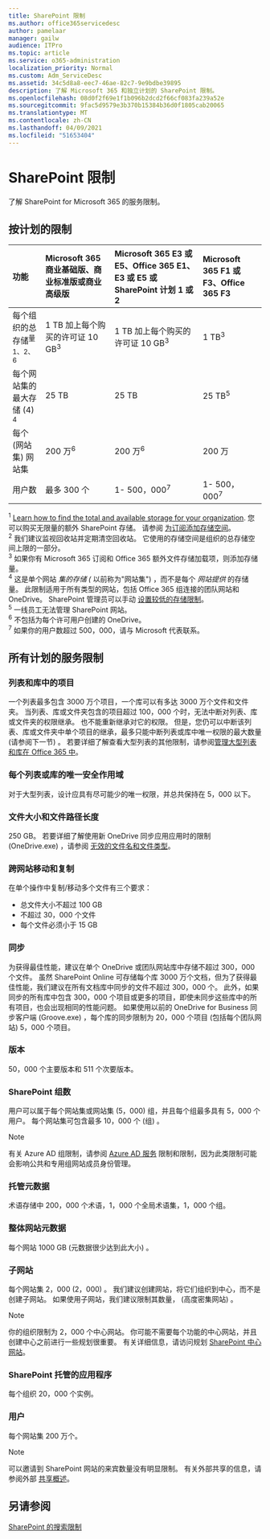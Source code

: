 ```yaml
---
title: SharePoint 限制
ms.author: office365servicedesc
author: pamelaar
manager: gailw
audience: ITPro
ms.topic: article
ms.service: o365-administration
localization_priority: Normal
ms.custom: Adm_ServiceDesc
ms.assetid: 34c5d8a8-eec7-46ae-82c7-9e9bdbe39895
description: 了解 Microsoft 365 和独立计划的 SharePoint 限制。
ms.openlocfilehash: 08d0f2f69e1f1b096b2dcd2f66cf083fa239a52e
ms.sourcegitcommit: 9fac5d9579e3b370b15384b36d0f1805cab20065
ms.translationtype: MT
ms.contentlocale: zh-CN
ms.lasthandoff: 04/09/2021
ms.locfileid: "51653404"
---
```

# <a name="sharepoint-limits"></a>SharePoint 限制

了解 SharePoint for Microsoft 365 的服务限制。
  
## <a name="limits-by-plan"></a>按计划的限制 

| 功能 | Microsoft 365 商业基础版、商业标准版或商业高级版 | Microsoft 365 E3 或 E5、Office 365 E1、E3 或 E5 或 SharePoint 计划 1 或 2 | Microsoft 365 F1 或 F3、Office 365 F3 |
|:-----|:-----|:-----|:-----|
|每个组织的总存储<sup>量 1、2、6</sup> <br/> |1 TB 加上每个购买的许可证 10 GB<sup>3</sup>  <br/> |1 TB 加上每个购买的许可证 10 GB<sup>3</sup> <br/> |1 TB<sup>3</sup> <br/> |
|每个网站集的最大存储 (4) <sup>4</sup><br/> |25 TB <br/> |25 TB <br/> |25 TB<sup>5</sup> <br/> |
|每个 (网站集) 网站集  <br/> |200 万<sup>6</sup> <br/> |200 万<sup>6</sup> <br/> |200 万<br/> |
|用户数  <br/> |最多 300 个  <br/> |1- 500，000<sup>7</sup> <br/> |1- 500，000<sup>7</sup> <br/> |
   
<sup>1</sup> [Learn how to find the total and available storage for your organization](/sharepoint/manage-site-collection-storage-limits). 您可以购买无限量的额外 SharePoint 存储。 请参阅 [为订阅添加存储空间](/office365/admin/subscriptions-and-billing/add-storage-space)。 
<br/><sup>2</sup> 我们建议监视回收站并定期清空回收站。 它使用的存储空间是组织的总存储空间上限的一部分。 
<br/> <sup>3</sup> 如果你有 Microsoft 365 订阅和 Office 365 额外文件存储加载项，则添加存储量。 
<br/> <sup>4</sup> 这是单个网站 *集的存储 (* 以前称为"网站集") ，而不是每个 *网站提供* 的存储量。 此限制适用于所有类型的网站，包括 Office 365 组连接的团队网站和 OneDrive。 SharePoint 管理员可以手动 [设置较低的存储限制](/sharepoint/manage-site-collection-storage-limits#manage-individual-site-storage-limits)。 
<br/> <sup>5</sup> 一线员工无法管理 SharePoint 网站。 
<br/> <sup>6</sup> 不包括为每个许可用户创建的 OneDrive。 
<br/> <sup>7</sup> 如果你的用户数超过 500，000，请与 Microsoft 代表联系。 
  
## <a name="service-limits-for-all-plans"></a>所有计划的服务限制

### <a name="items-in-lists-and-libraries"></a>列表和库中的项目

一个列表最多包含 3000 万个项目，一个库可以有多达 3000 万个文件和文件夹。 当列表、库或文件夹包含的项目超过 100，000 个时，无法中断对列表、库或文件夹的权限继承。 也不能重新继承对它的权限。 但是，您仍可以中断该列表、库或文件夹中单个项目的继承，最多只能中断列表或库中唯一权限的最大数量 (请参阅下一节) 。 若要详细了解查看大型列表的其他限制，请参阅[管理大型列表和库在 Office 365 中](https://support.office.com/article/b4038448-ec0e-49b7-b853-679d3d8fb784)。

### <a name="unique-security-scopes-per-list-or-library"></a>每个列表或库的唯一安全作用域

对于大型列表，设计应具有尽可能少的唯一权限，并总共保持在 5，000 以下。

### <a name="file-size-and-file-path-length"></a>文件大小和文件路径长度

250 GB。 若要详细了解使用新 OneDrive 同步应用应用时的限制 (OneDrive.exe) ，请参阅 [无效的文件名和文件类型](https://support.office.com/article/64883a5d-228e-48f5-b3d2-eb39e07630fa)。

### <a name="moving-and-copying-across-sites"></a>跨网站移动和复制

在单个操作中复制/移动多个文件有三个要求：

- 总文件大小不超过 100 GB
- 不超过 30，000 个文件
- 每个文件必须小于 15 GB

### <a name="sync"></a>同步

为获得最佳性能，建议在单个 OneDrive 或团队网站库中存储不超过 300，000 个文件。 虽然 SharePoint Online 可存储每个库 3000 万个文档，但为了获得最佳性能，我们建议在所有文档库中同步的文件不超过 300，000 个。 此外，如果同步的所有库中包含 300，000 个项目或更多的项目，即使未同步这些库中的所有项目，也会出现相同的性能问题。 如果使用以前的 OneDrive for Business 同步客户端 (Groove.exe) ，每个库的同步限制为 20，000 个项目 (包括每个团队网站) 5，000 个项目。

### <a name="versions"></a>版本

50，000 个主要版本和 511 个次要版本。

### <a name="sharepoint-groups"></a>SharePoint 组数

用户可以属于每个网站集或网站集 (5，000) 组，并且每个组最多具有 5，000 个用户。 每个网站集可包含最多 10，000 个 (组) 。

> [!NOTE]
> 有关 Azure AD 组限制，请参阅 [Azure AD 服务](/azure/active-directory/users-groups-roles/directory-service-limits-restrictions) 限制和限制，因为此类限制可能会影响公共和专用组网站成员身份管理。

### <a name="managed-metadata"></a>托管元数据

术语存储中 200，000 个术语，1，000 个全局术语集，1，000 个组。

### <a name="overall-site-metadata"></a>整体网站元数据

每个网站 1000 GB (元数据很少达到此大小) 。

### <a name="subsites"></a>子网站

每个网站集 2，000 (2，000) 。 我们建议创建网站，将它们组织到中心，而不是创建子网站。 如果使用子网站，我们建议限制其数量， (高度密集网站) 。

> [!NOTE]
> 你的组织限制为 2，000 个中心网站。 你可能不需要每个功能的中心网站，并且创建中心之前进行一些规划很重要。 有关详细信息，请访问规划 [SharePoint 中心网站](/sharepoint/planning-hub-sites)。

### <a name="sharepoint-hosted-applications"></a>SharePoint 托管的应用程序

每个组织 20，000 个实例。

### <a name="users"></a>用户

每个网站集 200 万个。

> [!NOTE]
> 可以邀请到 SharePoint 网站的来宾数量没有明显限制。 有关外部共享的信息，请参阅外部 [共享概述](/sharepoint/external-sharing-overview)。

## <a name="see-also"></a>另请参阅

[SharePoint 的搜索限制](/sharepoint/search-limits)